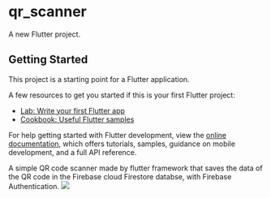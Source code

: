# qr_scanner

A new Flutter project.

## Getting Started

This project is a starting point for a Flutter application.

A few resources to get you started if this is your first Flutter project:

- [Lab: Write your first Flutter app](https://docs.flutter.dev/get-started/codelab)
- [Cookbook: Useful Flutter samples](https://docs.flutter.dev/cookbook)

For help getting started with Flutter development, view the
[online documentation](https://docs.flutter.dev/), which offers tutorials,
samples, guidance on mobile development, and a full API reference.

A simple QR code scanner made by flutter framework that saves the data of the QR code in the Firebase cloud Firestore databse, with Firebase Authentication.
<img src = "https://github.com/Bhanubpsn/Images_for_projects/blob/master/qr-scanner/Screenshot_2023-06-08-07-57-39-63_e8efb324f23edca8834ffb2ac560b5f0.jpg" >
